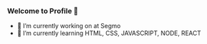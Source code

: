 ### Welcome to Profile 👋

- 🔭 I’m currently working on at Segmo
- 🌱 I’m currently learning HTML, CSS, JAVASCRIPT, NODE, REACT
